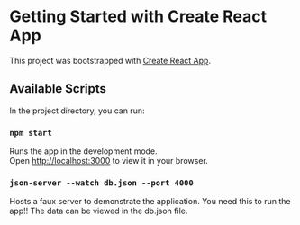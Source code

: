 # Getting Started with Create React App

This project was bootstrapped with [Create React App](https://github.com/facebook/create-react-app).

## Available Scripts

In the project directory, you can run:

### `npm start`

Runs the app in the development mode.\
Open [http://localhost:3000](http://localhost:3000) to view it in your browser.

### `json-server --watch db.json --port 4000`

Hosts a faux server to demonstrate the application. You need this to run the app!!
The data can be viewed in the db.json file.
